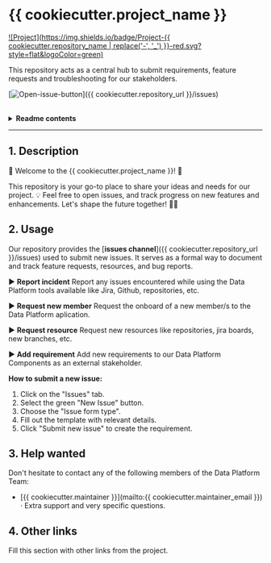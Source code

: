 # {{ cookiecutter.project_name }}

[![Project](https://img.shields.io/badge/Project-{{ cookiecutter.repository_name | replace('-', '_') }}-red.svg?style=flat&logoColor=green)](LICENSE)

This repository acts as a central hub to submit requirements, feature requests and troubleshooting for our stakeholders.

[![Open-issue-button]]({{ cookiecutter.repository_url }}/issues)


</br>

<details><summary><b>Readme contents</b></summary>

- [1. Description](#1-Description)
- [2. Usage](#2-Usage)
- [3. Help wanted](#3-Help-wanted)
- [4. Other links](#4-Other-links)

</details>

---

## 1. Description

🌟 Welcome to the {{ cookiecutter.project_name }}! 🚀

This repository is your go-to place to share your ideas and needs for our project. 💡 Feel free to open issues, and track progress on new features and enhancements. Let's shape the future together! 💬✨

## 2. Usage

Our repository provides the [**issues channel**]({{ cookiecutter.repository_url }}/issues) used to submit new issues. It serves as a formal way to document and track feature requests, resources, and bug reports.

:arrow_forward: **Report incident**
Report any issues encountered while using the Data Platform tools available like Jira, Github, repositories, etc.

:arrow_forward: **Request new member**
Request the onboard of a new member/s to the Data Platform aplication.

:arrow_forward: **Request resource**
Request new resources like repositories, jira boards, new branches, etc.

:arrow_forward: **Add requirement**
Add new requirements to our Data Platform Components as an external stakeholder.


**How to submit a new issue:**

1. Click on the "Issues" tab.
2. Select the green "New Issue" button.
3. Choose the "Issue form type".
4. Fill out the template with relevant details.
5. Click "Submit new issue" to create the requirement.

## 3. Help wanted

Don't hesitate to contact any of the following members of the Data Platform Team:

- [{{ cookiecutter.maintainer }}](mailto:{{ cookiecutter.maintainer_email }}) · Extra support and very specific questions.


## 4. Other links

Fill this section with other links from the project.


<!---------------------------------------------------------------------------->

[open-issue-button]: https://img.shields.io/badge/Open_new_issue-blue?style=for-the-badge
